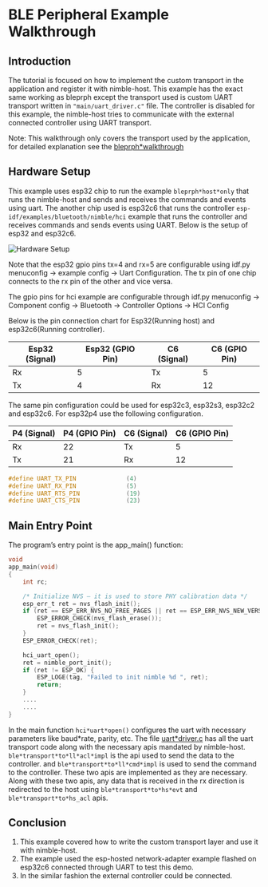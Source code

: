 # BLE Peripheral Example Walkthrough

## Introduction

The tutorial is focused on how to implement the custom transport in the application and register it with nimble-host. This example has the exact same working as bleprph except the transport used is custom UART transport written in `"main/uart_driver.c"` file. The controller is disabled for this example, the nimble-host tries to communicate with the external connected controller using UART transport.

Note: This walkthrough only covers the transport used by the application, for detailed explanation see the [bleprph*walkthrough](../../bleprph/tutorial/bleprph*walkthrough.md)
## Hardware Setup

This example uses esp32 chip to run the example `bleprph*host*only` that runs the nimble-host and sends and receives the commands and events using uart. The another chip used is esp32c6 that runs the controller `esp-idf/examples/bluetooth/nimble/hci` example that runs the controller and receives commands and sends events using UART. Below is the setup of esp32 and esp32c6.

![Hardware Setup](hardware_setup.png)

Note that the esp32 gpio pins tx=4 and rx=5 are configurable using idf.py menuconfig -> example config -> Uart Configuration. The tx pin of one chip connects to the rx pin of the other and vice versa.

The gpio pins for hci example are configurable through idf.py menuconfig -> Component config -> Bluetooth -> Controller Options -> HCI Config

Below is the pin connection chart for Esp32(Running host) and esp32c6(Running controller).

| Esp32 (Signal) | Esp32 (GPIO Pin)  | C6 (Signal) | C6 (GPIO Pin) |
|----------------|-------------------|-------------|---------------|
|       Rx       |         5         |      Tx     |       5       |
|       Tx       |         4         |      Rx     |       12      |

The same pin configuration could be used for esp32c3, esp32s3, esp32c2 and esp32c6.
For esp32p4 use the following configuration.

| P4 (Signal)    | P4 (GPIO Pin)     | C6 (Signal) | C6 (GPIO Pin) |
|----------------|-------------------|-------------|---------------|
|       Rx       |         22        |      Tx     |       5       |
|       Tx       |         21        |      Rx     |       12      |


```c
#define UART_TX_PIN              (4)
#define UART_RX_PIN              (5)
#define UART_RTS_PIN             (19)
#define UART_CTS_PIN             (23)
```

## Main Entry Point

The program’s entry point is the app_main() function:

```c
void
app_main(void)
{
    int rc;

    /* Initialize NVS — it is used to store PHY calibration data */
    esp_err_t ret = nvs_flash_init();
    if (ret == ESP_ERR_NVS_NO_FREE_PAGES || ret == ESP_ERR_NVS_NEW_VERSION_FOUND) {
        ESP_ERROR_CHECK(nvs_flash_erase());
        ret = nvs_flash_init();
    }
    ESP_ERROR_CHECK(ret);

    hci_uart_open();
    ret = nimble_port_init();
    if (ret != ESP_OK) {
        ESP_LOGE(tag, "Failed to init nimble %d ", ret);
        return;
    }
    ....
    ....
}
```
In the main function `hci*uart*open()` configures the uart with necessary parameters like baud*rate, parity, etc. The file [uart*driver.c](../main/uart*driver.c) has all the uart transport code along with the necessary apis mandated by nimble-host. `ble*transport*to*ll*acl*impl` is the api used to send the data to the controller. and `ble*transport*to*ll*cmd*impl` is used to send the command to the controller. These two apis are implemented as they are necessary. Along with these two apis, any data that is received in the rx direction is redirected to the host using `ble*transport*to*hs*evt` and `ble*transport*to*hs_acl` apis.

## Conclusion
1. This example covered how to write the custom transport layer and use it with nimble-host.
2. The example used the esp-hosted network-adapter example flashed on esp32c6 connected through UART to test this demo.
3. In the similar fashion the external controller could be connected.
